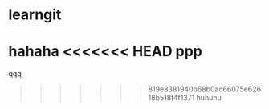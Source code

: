 # learngit
hahaha
<<<<<<< HEAD
ppp
=======
qqq
>>>>>>> 819e8381940b68b0ac66075e62618b518f4f1371
huhuhu

